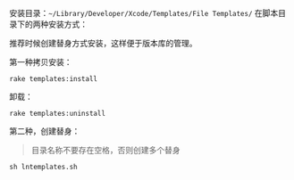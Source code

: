 
安装目录：`~/Library/Developer/Xcode/Templates/File Templates/`
在脚本目录下的两种安装方式：

推荐时候创建替身方式安装，这样便于版本库的管理。

第一种拷贝安装：
```shell
rake templates:install
```

卸载：
```shell
rake templates:uninstall
```

第二种，创建替身：
>目录名称不要存在空格，否则创建多个替身
```shell
sh lntemplates.sh 
```
